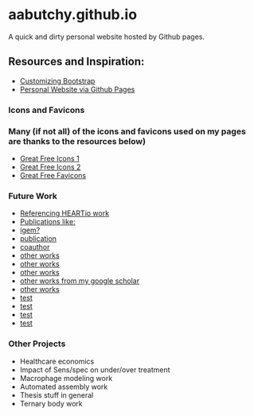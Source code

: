 # aabutchy.github.io

A quick and dirty personal website hosted by Github pages.

## Resources and Inspiration:

- [Customizing Bootstrap](https://www.youtube.com/watch?v=nCX3QVl_PiI)
- [Personal Website via Github Pages](youtube.com/watch?v=iJKCj8uAHz8)

### Icons and Favicons

### Many (if not all) of the icons and favicons used on my pages are thanks to the resources below)

- [Great Free Icons 1](https://freeicons.io/)
- [Great Free Icons 2](https://www.flaticon.com/)
- [Great Free Favicons](https://realfavicongenerator.net/)

### Future Work

- [Referencing HEARTio work](https://www.heartio.ai/blog)
- [Publications like:](https://www.jacc.org/doi/full/10.1016/j.jacc.2021.09.910)
- [igem?](https://2016.igem.org/Team:Pittsburgh/Team)
- [publication](https://pubmed.ncbi.nlm.nih.gov/34419615/)
- [coauthor](https://www.ai4synbio.org/2019-aaai-fall-symposium-artificial-intelligence-for-synthetic-biology/)
- [other works](https://pdf.manuscriptpro.com/search/Author-Adam-Butchy/1/a712acd2)
- [other works](https://www.biorxiv.org/content/10.1101/2021.06.08.447557v1.full)
- [other works](<https://www.onlinecjc.ca/article/S0828-282X(21)00648-6/fulltext>)
- [other works from my google scholar](https://scholar.google.com/citations?view_op=list_works&hl=en&hl=en&user=iLmtbRYAAAAJ)
- [other works](https://en.x-mol.com/paper/article/1428833806609793024)
- [test](test)
- [test](test)
- [test](test)
- [test](test)

### Other Projects

- Healthcare economics
- Impact of Sens/spec on under/over treatment
- Macrophage modeling work
- Automated assembly work
- Thesis stuff in general
- Ternary body work
